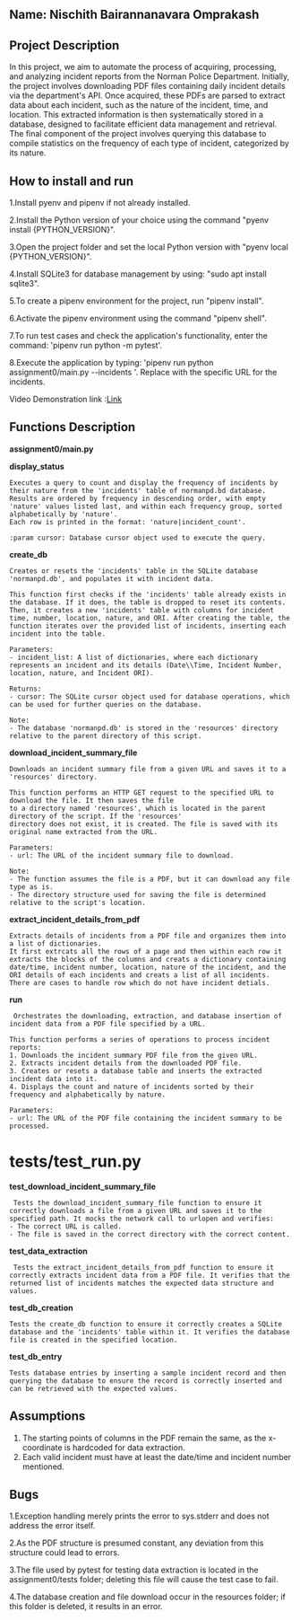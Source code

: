## Name: Nischith Bairannanavara Omprakash

## Project Description 
In this project, we aim to automate the process of acquiring, processing, and analyzing incident reports from the Norman Police Department. Initially, the project involves downloading PDF files containing daily incident details via the department's API. Once acquired, these PDFs are parsed to extract data about each incident, such as the nature of the incident, time, and location. This extracted information is then systematically stored in a database, designed to facilitate efficient data management and retrieval. The final component of the project involves querying this database to compile statistics on the frequency of each type of incident, categorized by its nature.

## How to install and run

1.Install pyenv and pipenv if not already installed.

2.Install the Python version of your choice using the command "pyenv install {PYTHON_VERSION}".

3.Open the project folder and set the local Python version with "pyenv local {PYTHON_VERSION}".

4.Install SQLite3 for database management by using: "sudo apt install sqlite3".

5.To create a pipenv environment for the project, run "pipenv install".

6.Activate the pipenv environment using the command "pipenv shell".

7.To run test cases and check the application's functionality, enter the command: 'pipenv run python -m pytest'.

8.Execute the application by typing: 'pipenv run python assignment0/main.py --incidents <url>'. Replace <url> with the specific URL for the incidents.

Video Demonstration link :[Link](https://uflorida-my.sharepoint.com/:v:/g/personal/nischith_bairann_ufl_edu/EV5RCYGoeS1LqcTiDagO1NIBp-sboG6gyiZyUA4q7jQwHA?nav=eyJyZWZlcnJhbEluZm8iOnsicmVmZXJyYWxBcHAiOiJPbmVEcml2ZUZvckJ1c2luZXNzIiwicmVmZXJyYWxBcHBQbGF0Zm9ybSI6IldlYiIsInJlZmVycmFsTW9kZSI6InZpZXciLCJyZWZlcnJhbFZpZXciOiJNeUZpbGVzTGlua0NvcHkifX0&e=mATfp1)

## Functions Description
**assignment0/main.py**

**display_status**

    Executes a query to count and display the frequency of incidents by their nature from the 'incidents' table of normanpd.bd database.
    Results are ordered by frequency in descending order, with empty 'nature' values listed last, and within each frequency group, sorted alphabetically by 'nature'.
    Each row is printed in the format: 'nature|incident_count'.

    :param cursor: Database cursor object used to execute the query.
	
**create_db**

    Creates or resets the 'incidents' table in the SQLite database 'normanpd.db', and populates it with incident data.

    This function first checks if the 'incidents' table already exists in the database. If it does, the table is dropped to reset its contents. Then, it creates a new 'incidents' table with columns for incident time, number, location, nature, and ORI. After creating the table, the function iterates over the provided list of incidents, inserting each incident into the table.

    Parameters:
    - incident_list: A list of dictionaries, where each dictionary represents an incident and its details (Date\\Time, Incident Number, location, nature, and Incident ORI).

    Returns:
    - cursor: The SQLite cursor object used for database operations, which can be used for further queries on the database.

    Note:
    - The database 'normanpd.db' is stored in the 'resources' directory relative to the parent directory of this script.
	
**download_incident_summary_file**

    Downloads an incident summary file from a given URL and saves it to a 'resources' directory.

    This function performs an HTTP GET request to the specified URL to download the file. It then saves the file
    to a directory named 'resources', which is located in the parent directory of the script. If the 'resources'
    directory does not exist, it is created. The file is saved with its original name extracted from the URL.

    Parameters:
    - url: The URL of the incident summary file to download.

    Note:
    - The function assumes the file is a PDF, but it can download any file type as is.
    - The directory structure used for saving the file is determined relative to the script's location.

**extract_incident_details_from_pdf**

	Extracts details of incidents from a PDF file and organizes them into a list of dictionaries.
	It first extrcats all the rows of a page and then within each row it extracts the blocks of the columns and creats a dictionary containing date/time, incident number, location, nature of the incident, and the ORI details of each incidents and creats a list of all incidents.
	There are cases to handle row which do not have incident detials.
	
**run**

     Orchestrates the downloading, extraction, and database insertion of incident data from a PDF file specified by a URL.

    This function performs a series of operations to process incident reports:
    1. Downloads the incident summary PDF file from the given URL.
    2. Extracts incident details from the downloaded PDF file.
    3. Creates or resets a database table and inserts the extracted incident data into it.
    4. Displays the count and nature of incidents sorted by their frequency and alphabetically by nature.
	
	Parameters:
    - url: The URL of the PDF file containing the incident summary to be processed.


# tests/test_run.py

**test_download_incident_summary_file**

	 Tests the download_incident_summary_file function to ensure it correctly downloads a file from a given URL and saves it to the specified path. It mocks the network call to urlopen and verifies:
    - The correct URL is called.
    - The file is saved in the correct directory with the correct content.

**test_data_extraction**

	 Tests the extract_incident_details_from_pdf function to ensure it correctly extracts incident data from a PDF file. It verifies that the returned list of incidents matches the expected data structure and values.
	 
**test_db_creation**

	Tests the create_db function to ensure it correctly creates a SQLite database and the 'incidents' table within it. It verifies the database file is created in the specified location.

**test_db_entry**

	Tests database entries by inserting a sample incident record and then querying the database to ensure the record is correctly inserted and can be retrieved with the expected values.
	


## Assumptions

1. The starting points of columns in the PDF remain the same, as the x-coordinate is hardcoded for data extraction.
2. Each valid incident must have at least the date/time and incident number mentioned.

## Bugs

1.Exception handling merely prints the error to sys.stderr and does not address the error itself.

2.As the PDF structure is presumed constant, any deviation from this structure could lead to errors.

3.The file used by pytest for testing data extraction is located in the assignment0/tests folder; deleting this file will cause the test case to fail.

4.The database creation and file download occur in the resources folder; if this folder is deleted, it results in an error.

